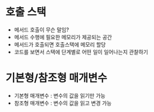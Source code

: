 # 호출 스택

- 메서드 호출이 무슨 말임?
- 메서드 수행에 필요한 메모리가 제공되는 공간
- 메서드가 호출되면 호출스택에 메모리 할당
- 코드를 보면서 스택에 단계별로 어떤 일이 일어나는지 관찰하기

# 기본형/참조형 매개변수

- 기본형 매개변수 : 변수의 값을 읽기만 가능
- 참조형 매개변수 : 변수의 값을 읽고 변경 가능


